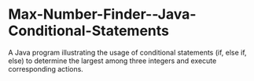 # Max-Number-Finder--Java-Conditional-Statements
A Java program illustrating the usage of conditional statements (if, else if, else) to determine the largest among three integers and execute corresponding actions.
